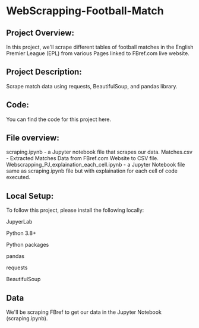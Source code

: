 # WebScrapping-Football-Match

## Project Overview:
In this project, we'll scrape different tables of football matches in the English Premier League (EPL) from various Pages linked to FBref.com live website.

## Project Description:

Scrape match data using requests, BeautifulSoup, and pandas library.

## Code:
You can find the code for this project here.

## File overview:
scraping.ipynb - a Jupyter notebook file that scrapes our data.
Matches.csv - Extracted Matches Data from FBref.com Website to CSV file.
Webscrapping_PJ_explaination_each_cell.ipynb - a Jupyter Notebook file same as scraping.ipynb file but with explaination for each cell of code executed.


## Local Setup:
To follow this project, please install the following locally:

JupyerLab

Python 3.8+

Python packages

pandas

requests

BeautifulSoup

## Data

We'll be scraping FBref to get our data in the Jupyter Notebook (scraping.ipynb).
